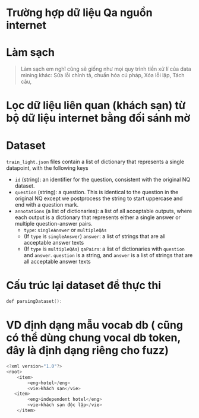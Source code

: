 # Trường hợp dữ liệu Qa nguồn internet

# Làm sạch
> Làm sạch em nghĩ cũng sẽ giống như mọi quy trình tiền xử lí của data mining khác:
> Sửa lỗi chính tả,
> chuẩn hóa cú pháp,
> Xóa lỗi lặp,
> Tách câu,
# Lọc dữ liệu liên quan (khách sạn) từ bộ dữ liệu internet bằng đối sánh mờ

# Dataset

`train_light.json` files contain a list of dictionary that represents a single datapoint, with the following keys

- `id` (string): an identifier for the question, consistent with the original NQ dataset.
- `question` (string): a question. This is identical to the question in the original NQ except we postprocess the string to start uppercase and end with a question mark.
- `annotations` (a list of dictionaries): a list of all acceptable outputs, where each output is a dictionary that represents either a single answer or multiple question-answer pairs.
    - `type`: `singleAnswer` or `multipleQAs`
    - (If `type` is `singleAnswer`) `answer`: a list of strings that are all acceptable answer texts
    - (If `type` is `multipleQAs`) `qaPairs`: a list of dictionaries with `question` and `answer`. `question` is a string, and `answer` is a list of strings that are all acceptable answer texts

# Cấu trúc lại dataset để thực thi 
```c
def parsingDataset():
```

# VD định dạng mẫu vocab db ( cũng có thể dùng chung vocal db token, đây là định dạng riêng cho fuzz)

```c
<?xml version="1.0"?>
<root>
    <item>
        <eng>hotel</eng>
        <vie>khách sạn</vie>
   <item>
        <eng>independent hotel</eng>
        <vie>khách sạn độc lập</vie>
    </item>
    
```

